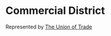 # Commercial District

Represented by [The Union of Trade](../../People/The%20Union%20of%20Trade/index.md)
